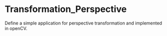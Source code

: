 # Transformation_Perspective
Define a simple application for perspective transformation and implemented in openCV.

